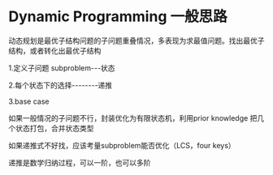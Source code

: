 Dynamic Programming 一般思路
=============

动态规划是最优子结构问题的子问题重叠情况，多表现为求最值问题。找出最优子结构，或者转化出最优子结构

1.定义子问题 subproblem---状态

2.每个状态下的选择--------递推

3.base case

如果一般情况的子问题不行，封装优化为有限状态机，利用prior knowledge 把几个状态打包，合并状态类型

如果递推式不好找，应该考量subproblem能否优化（LCS，four keys）

递推是数学归纳过程，可以一阶，也可以多阶